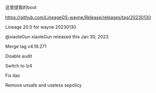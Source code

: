 这里提取的boot

https://github.com/LineageOS-wayne/Release/releases/tag/20230130

Lineage 20.0 for wayne 20230130

@xiaoleGun xiaoleGun released this Jan 30, 2023

Merge tag v4.19.271

Disable audit

Switch to lz4

Fix dac

Remove unsafe and useless sepolicy
